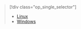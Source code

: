 > [!div class="op_single_selector"]
> * [Linux](../articles/hdinsight/hdinsight-hadoop-customize-cluster-linux.md)
> * [Windows](../articles/hdinsight/hdinsight-hadoop-customize-cluster.md)
> 
>